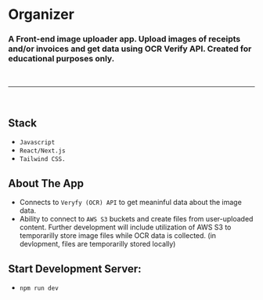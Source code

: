# Organizer

### A Front-end image uploader app. Upload images of receipts and/or invoices and get data using OCR Verify API. Created for educational purposes only.

<br/>

---

<br/> 

## Stack
- `Javascript`
- `React/Next.js`
- `Tailwind CSS.`

## About The App
- Connects to `Veryfy (OCR) API` to get meaninful data about the image data.
- Ability to connect to `AWS S3` buckets and create files from user-uploaded content. Further development will include utilization of AWS S3 to temporarilly store image files while OCR data is collected. (in devlopment, files are temporarilly stored locally)

<!-- ## About the app -->



## Start Development Server:
- `npm run dev`


